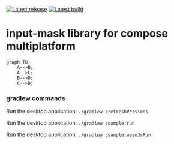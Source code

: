 [![Latest release](https://img.shields.io/github/v/release/3moly/compose-input-mask?color=brightgreen&label=latest%20release)](https://github.com/3moly/compose-input-mask/releases/latest)
[![Latest build](https://img.shields.io/github/v/release/3moly/compose-input-mask?color=orange&include_prereleases&label=latest%20build)](https://github.com/3moly/compose-input-mask/releases)


# input-mask library for compose multiplatform 

```mermaid
graph TD;
    A-->B;
    A-->C;
    B-->D;
    C-->D;
```

### gradlew commands
Run the desktop application: `./gradlew :refreshVersions`

Run the desktop application: `./gradlew :sample:run`

Run the desktop application: `./gradlew :sample:wasmJsRun`
